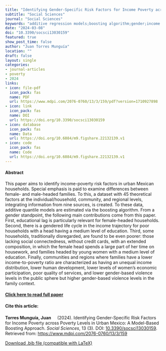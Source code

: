 ```yaml
---
title: "Identifying Gender-Specific Risk Factors for Income Poverty across Poverty Levels in Urban Mexico: A Model-Based Boosting Approach"
subtitle: "Social Sciences" 
journal: "Social Sciences" 
keywords: "additive regression models;boosting algorithm;gender;income poverty"
date: "2024-03-08"
doi: "10.3390/socsci13030159"
featured: true
show_post_time: false
author: "Juan Torres Munguía"
location: ""
draft: false
layout: single
categories:
- journal-articles
- poverty
- 2024
links:
- icon: file-pdf
  icon_pack: fas
  name: PDF
  url: https://www.mdpi.com/2076-0760/13/3/159/pdf?version=1710927898
- icon: link
  icon_pack: fas
  name: DOI
  url: https://doi.org/10.3390/socsci13030159
- icon: database
  icon_pack: fas
  name: Data
  url: https://doi.org/10.6084/m9.figshare.22132139.v1
- icon: code
  icon_pack: fas
  name: Code
  url: https://doi.org/10.6084/m9.figshare.22132139.v1
---
```




<h4> Abstract </h4>
<p> This paper aims to identify income-poverty risk factors in urban Mexican households. Special emphasis is paid to examine differences between female- and male-headed families. To this, a dataset with 45 theoretical factors at the individual/household, community, and regional levels, integrating information from nine sources, is created. To these data, additive quantile models are estimated via the boosting algorithm. From a gender standpoint, the following main contributions come from this paper. First, educational lag is particularly relevant for female-headed households. Second, there is a gendered life cycle in the income trajectory for poor households with a head having a medium level of education. Third, some households, traditionally disregarded, are found to be even poorer: those lacking social connectedness, without credit cards, with an extended composition, in which the female head spends a large part of her time on housework, and families headed by young women with a medium level of education. Finally, communities and regions where families have a lower income-to-poverty ratio are characterized as having an unequal income distribution, lower human development, lower levels of women’s economic participation, poor quality of services, and lower gender-based violence levels in the public sphere but higher gender-based violence levels in the family context. </p>

<h4> <a href="https://www.mdpi.com/2076-0760/13/3/159" target="_blank"> Click here to read full paper </a></h4>

<h4>Cite this article: </h4>
<p><b>Torres Munguía, Juan<a href="https://orcid.org/0000-0003-3432-6941" target="_blank"><img src="https://info.orcid.org/wp-content/uploads/2019/11/orcid_16x16.png" height="16" width="16" ></a></b> (2024). Identifying Gender-Specific Risk Factors for Income Poverty across Poverty Levels in Urban Mexico: A Model-Based Boosting Approach. <i>Social Sciences</i>, 13 (3). DOI: <a href="https://www.mdpi.com/2076-0760/13/3/159" target="_blank">10.3390/socsci13030159</a>. Retrieved from: <a href="https://www.mdpi.com/2076-0760/13/3/159" target="_blank">https://www.mdpi.com/2076-0760/13/3/159</a></p>

<a href="cite.bib" download="cite.bib" class="button"> Download .bib file (compatible with LaTeX) </a>
